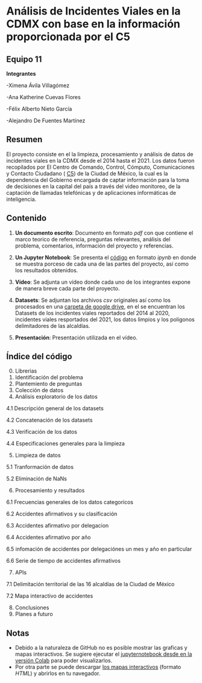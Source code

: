 # Análisis de Incidentes Viales en la CDMX con base en la información proporcionada por el C5

## Equipo 11

**Integrantes**

-Ximena Ávila Villagómez

-Ana Katherine Cuevas Flores

-Félix Alberto Nieto García

-Alejandro De Fuentes Martínez

## Resumen 
El proyecto consiste en el la limpieza, procesamiento y análisis de datos de incidentes viales en la CDMX desde el 2014 hasta el 2021. Los datos fueron recopilados por El Centro de Comando, Control, Cómputo, Comunicaciones y Contacto Ciudadano  ( [C5](https://www.c5.cdmx.gob.mx/)) de la Ciudad de México, la cual es la dependencia del Gobierno  encargada de captar información para la toma de decisiones en la capital del país a través del video monitoreo, de la captación de llamadas telefónicas y de aplicaciones informáticas de inteligencia. 

## Contenido

1. **Un documento escrito**: 
Documento en formato *pdf* con  que contiene el marco teorico de referencia, preguntas relevantes, análisis del problema, comentarios, información del proyecto y referencias. 

2. **Un Jupyter Notebook**: 
 Se presenta el [código](https://github.com/Felix-07/Proyecto-Final-Python/blob/main/Entrega_Final_Procesamiento_Ximena%C3%81vila_AnaCuevas_FelixNieto_AlejandroFuentes/Proyecto%20Incidentes%20Viales%20en%20la%20CDMX%20.ipynb) en formato *ipynb* en donde se muestra porceso de cada una de las partes del proyecto, así como los resultados obtenidos. 

3. **Vídeo**:
Se adjunta un vídeo donde cada uno de los integrantes expone de manera breve cada parte del proyecto.

4. **Datasets**:
Se adjuntan los archivos *csv* originales así como los procesados en una [carpeta de google drive](https://drive.google.com/drive/folders/1ua_Z7qMB_qVfzblyBNlwf2it-tOIaGTK?usp=sharing), en el se encuentran los Datasets de los incidentes viales reportados del 2014 al 2020, incidentes viales resportados del 2021, los datos limpios y los poligonos delimitadores de las alcaldías.


5. **Presentación**:
Presentación utilizada en el vídeo.

## Índice del código
0. Librerias
1. Identificación del problema
2. Plantemiento de preguntas
3. Colección de datos
4. Análisis exploratorio de los datos

  4.1 Descripción general de los datasets
  
  4.2 Concatenación de los datasets
  
  4.3 Verificación de los datos
  
  4.4 Especificaciones generales para la limpieza
  
5. Limpieza de datos  

  5.1 Tranformación de datos
  
  5.2 Eliminación de NaNs
  
6. Procesamiento y resultados

  6.1 Frecuencias generales de los datos categoricos
  
  6.2 Accidentes afirmativos y su clasificación
  
  6.3 Accidentes afirmativo por delegacion 
  
  6.4 Accidentes afirmativo por año
  
  6.5 infomación de accidentes por delegaciónes  un mes y año en particular
  
  6.6 Serie de tiempo de accidentes afirmativos
  
7. APIs

  7.1 Delimitación territorial de las 16 alcaldías de la Ciudad de México
  
  7.2 Mapa interactivo de accidentes 
  
8. Conclusiones
9. Planes a futuro

## Notas
* Debido a la naturaleza de GitHub no es posible mostrar las graficas y mapas interactivos. Se sugiere ejecutar el [jupyternotebook desde en la versión Colab](https://colab.research.google.com/gist/Felix-07/47f2411f3466c46c877c6615656e4307/proyecto-final-python.ipynb) para poder visualizarlos.
*  Por otra parte se puede descargar [los mapas interactivos](https://github.com/Felix-07/Proyecto-Final-Python/tree/main/Mapas%20interactivos) (formato *HTML*) y abrirlos en tu navegador.
